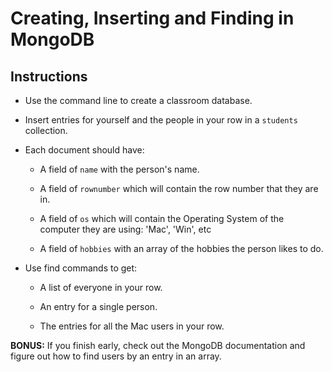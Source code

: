 # Creating, Inserting and Finding in MongoDB

## Instructions

  * Use the command line to create a classroom database. 
    
  * Insert entries for yourself and the people in your row in a `students` collection. 
    
  * Each document should have:

    * A field of `name` with the person's name.

    * A field of `rownumber` which will contain the row number that they are in.
    
    * A field of `os` which will contain the Operating System of the computer they are using: 'Mac', 'Win', etc

    * A field of `hobbies` with an array of the hobbies the person likes to do.

  * Use find commands to get:

    * A list of everyone in your row.

    * An entry for a single person.
    
    * The entries for all the Mac users in your row. 

**BONUS:** If you finish early, check out the MongoDB documentation and figure out how to find users by an entry in an array.